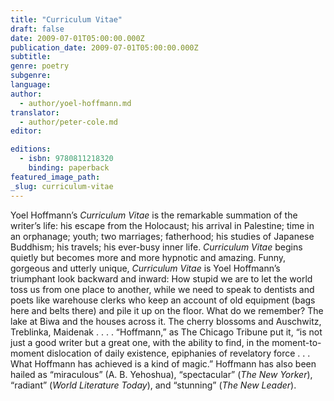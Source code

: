 ```yaml
---
title: "Curriculum Vitae"
draft: false
date: 2009-07-01T05:00:00.000Z
publication_date: 2009-07-01T05:00:00.000Z
subtitle:
genre: poetry
subgenre:
language:
author:
  - author/yoel-hoffmann.md
translator:
  - author/peter-cole.md
editor:

editions:
  - isbn: 9780811218320
    binding: paperback
featured_image_path:
_slug: curriculum-vitae
---
```


Yoel Hoffmann’s _Curriculum Vitae_ is the remarkable summation of the writer’s life: his escape from the Holocaust; his arrival in Palestine; time in an orphanage; youth; two marriages; fatherhood; his studies of Japanese Buddhism; his travels; his ever-busy inner life. _Curriculum Vitae_ begins quietly but becomes more and more hypnotic and amazing. Funny, gorgeous and utterly unique, _Curriculum Vitae_ is Yoel Hoffmann’s triumphant look backward and inward: How stupid we are to let the world toss us from one place to another, while we need to speak to dentists and poets like warehouse clerks who keep an account of old equipment (bags here and belts there) and pile it up on the floor. What do we remember? The lake at Biwa and the houses across it. The cherry blossoms and Auschwitz, Treblinka, Maidenak . . . . “Hoffmann,” as The Chicago Tribune put it, “is not just a good writer but a great one, with the ability to find, in the moment-to-moment dislocation of daily existence, epiphanies of revelatory force . . . What Hoffmann has achieved is a kind of magic.” Hoffmann has also been hailed as “miraculous” (A. B. Yehoshua), “spectacular” (_The New Yorker_), “radiant” (_World Literature Today_), and “stunning” (_The New Leader_).

